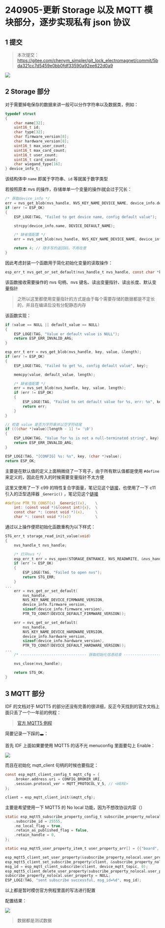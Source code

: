 # 240905-更新 Storage 以及 MQTT 模块部分，逐步实现私有 json 协议

## 1 提交

>本次提交： https://gitee.com/chenym_simpler/git_lock_electromagnet/commit/5bda321cc7d5459e0bb0fdf33590a92ee622d0a9

![](image-20240905201126692.png)

## 2 Storage 部分

对于需要掉电保存的数据来讲一般可以分作字符串以及数据类，例如：

```c
typedef struct
{
    char name[32];
    uint16_t id;
    char type[32];
    char firmware_version[8];
    char hardware_version[8];
    uint16_t max_user_count;
    uint16_t max_card_count;
    uint16_t user_count;
    uint16_t card_count;
    char wiegand_type[16];
} device_info_t;
```

该结构体中 `name` 即属于字符串、`id` 等就属于数字类型

若按照原本 nvs 的操作，存储单单一个变量的操作i就会过于冗长：

```c
/* 获取device_info */
err = nvs_get_blob(nvs_handle, NVS_KEY_NAME_DEVICE_NAME, device_info.device_name, 25);
if (err != ESP_OK)
{
	ESP_LOGE(TAG, "Failed to get device name, config default value");

	strcpy(device_info.name, DEVICE_DEFAULT_NAME);

	/* 缺省值配置 */
	err = nvs_set_blob(nvs_handle, NVS_KEY_NAME_DEVICE_NAME, device_info.device_name, 25);

	return 4; // 随手写的返回码，不用在意
}
```

因此考虑封装一个函数用于简化初始化变量的读取操作：

```c
esp_err_t nvs_get_or_set_default(nvs_handle_t nvs_handle, const char *key, void *value, size_t length, const void *default_value)
```

该函数接收需要操作的 nvs 句柄、nvs 键名、读出变量指针、读出长度、默认变量指针

>之所以这里都使用变量指针的方式是由于每个需要存储的数据都是不定长的，并且在编译后没有分配静态内存

该函数实现：

```c
if (value == NULL || default_value == NULL)
{
	ESP_LOGE(TAG, "Value or default value is NULL");
	return ESP_ERR_INVALID_ARG;
}

esp_err_t err = nvs_get_blob(nvs_handle, key, value, &length);
if (err != ESP_OK)
{
	ESP_LOGE(TAG, "Failed to get %s, config default value", key);

	memcpy(value, default_value, length);

	/* 缺省值配置 */
	err = nvs_set_blob(nvs_handle, key, value, length);
	if (err != ESP_OK)
	{
		ESP_LOGE(TAG, "Failed to set default value for %s, err: %x", key, err);
		return err;
	}
}

// 检查 value 是否为字符串并以空字符结尾
if (((char *)value)[length - 1] != '\0')
{
	ESP_LOGW(TAG, "Value for %s is not a null-terminated string", key);
	return ESP_ERR_INVALID_ARG;
}

ESP_LOGI(TAG, "[CONFIG] %s: %s", key, (char *)value);
return ESP_OK;
```

主要是在默认值的定义上面稍微绕了一下弯子，由于所有默认值都是使用 `#define` 来定义的，因此在传入的时候需要变量指针不太方便

这里又使用了一下 c99 的特性复合字面量，笔记见这个[链接]()，也使用了一下 c11 引入的泛型选择器 `_Generic()` ，笔记见这个[链接]()

```c
#define PTR_TO_CONST(x) _Generic((x),    \
	int: (const void *)&(const int){x},  \
	const char *: (const void *)(x),     \
	char *: (const void *)(x))           \
```

通过以上操作便把初始化函数重构为以下样式：

```c
STG_err_t storage_read_init_value(void)
{
    nvs_handle_t nvs_handle;

    /* 打开nvs */
    esp_err_t err = nvs_open(STORAGE_ENTRANCE, NVS_READWRITE, &nvs_handle);
    if (err != ESP_OK)
    {
        ESP_LOGE(TAG, "Failed to open nvs");
        return STG_ERR;
    }
...
    err = nvs_get_or_set_default(
        nvs_handle,
        NVS_KEY_NAME_DEVICE_FIRMWARE_VERSION,
        device_info.firmware_version,
        sizeof(device_info.firmware_version),
        PTR_TO_CONST(DEVICE_DEFAULT_FIRMWARE_VERSION));

    err = nvs_get_or_set_default(
        nvs_handle,
        NVS_KEY_NAME_DEVICE_HARDWARE_VERSION,
        device_info.hardware_version,
        sizeof(device_info.hardware_version),
        PTR_TO_CONST(DEVICE_DEFAULT_HARDWARE_VERSION));
...
    /* ------------------------------ 获取初始化信息结束 ----------------------------- */

    nvs_close(nvs_handle);

    return STG_OK;
}
```

## 3 MQTT 部分

IDF 的文档对于 MQTT5 的部分还没有完善的很详细，反正今天找到的官方文档上面只丢了一个一年前的例程：

> [官方 MQTT5 例程](https://github.com/espressif/esp-idf/tree/66733762/examples/protocols/mqtt5)

简要记录一下踩的🕳：

首先 IDF 上面如果要使用 MQTT5 的话不光 menuconfig 里面要勾上 Enable：

![](image-20240905194626031.png)

而且在初始化 mqtt_client 句柄的时候也要指定：

```c
const esp_mqtt_client_config_t mqtt_cfg = {
	.broker.address.uri = CONFIG_BROKER_URI,
	.session.protocol_ver = MQTT_PROTOCOL_V_5, // <HERE>
};

client = esp_mqtt_client_init(&mqtt_cfg);
```

主要是希望使用一下 MQTT5 的 No local 功能，因为不想改协议内容（）

```c
static esp_mqtt5_subscribe_property_config_t subscribe_property_nolocal = {
    .subscribe_id = 25555,
    .no_local_flag = true,
    .retain_as_published_flag = false,
    .retain_handle = 0,
};
```

```c
static esp_mqtt5_user_property_item_t user_property_arr[] = {{"board", "esp32"}, {"u", "user"}, {"p", "password"}};
```

```c
esp_mqtt5_client_set_user_property(&subscribe_property_nolocal.user_property, user_property_arr, USE_PROPERTY_ARR_SIZE); // 设置用户属性
esp_mqtt5_client_set_subscribe_property(client, &subscribe_property_nolocal);                                            // 设置订阅属性
msg_id = esp_mqtt_client_subscribe(client, device_mqtt_topic, 0);
esp_mqtt5_client_delete_user_property(subscribe_property_nolocal.user_property); // 删除用户属性
subscribe_property_nolocal.user_property = NULL;
ESP_LOGI(TAG, "sent subscribe successful, msg_id=%d", msg_id);
```

以上都是暂时模仿官方例程里面的写法进行配置

配置结果：

![](image-20240905200156464.png)

>数据都是测试数据

